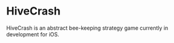# HiveCrash

HiveCrash is an abstract bee-keeping strategy game currently in development for iOS. 


